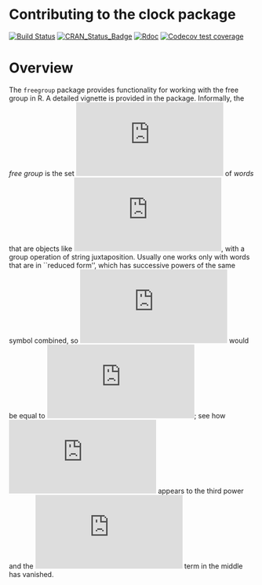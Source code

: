Contributing to the clock package
================

<!-- README.md is generated from README.Rmd. Please edit that file -->

<!-- badges: start -->

[![Build
Status](https://travis-ci.org/RobinHankin/freegroup.svg?branch=master)](https://travis-ci.org/RobinHankin/freegroup)
[![CRAN\_Status\_Badge](https://www.r-pkg.org/badges/version/freegroup)](https://cran.r-project.org/package=freegroup)
[![Rdoc](http://www.rdocumentation.org/badges/version/freegroup)](http://www.rdocumentation.org/packages/freegroup)
[![Codecov test
coverage](https://codecov.io/gh/RobinHankin/freegroup/branch/master/graph/badge.svg)](https://codecov.io/gh/RobinHankin/freegroup/branch/master)
<!-- badges: end -->

# Overview

The `freegroup` package provides functionality for working with the free
group in R. A detailed vignette is provided in the package. Informally,
the *free group* is the set ![X](https://latex.codecogs.com/png.latex?X
"X") of *words* that are objects like
![W=c^{-4}bb^2aa^{-1}ca](https://latex.codecogs.com/png.latex?W%3Dc%5E%7B-4%7Dbb%5E2aa%5E%7B-1%7Dca
"W=c^{-4}bb^2aa^{-1}ca"), with a group operation of string
juxtaposition. Usually one works only with words that are in \`\`reduced
form’’, which has successive powers of the same symbol combined, so
![W](https://latex.codecogs.com/png.latex?W "W") would be equal to
![c^{-4}b^3ca](https://latex.codecogs.com/png.latex?c%5E%7B-4%7Db%5E3ca
"c^{-4}b^3ca"); see how ![b](https://latex.codecogs.com/png.latex?b "b")
appears to the third power and the
![a](https://latex.codecogs.com/png.latex?a "a") term in the middle has
vanished.
